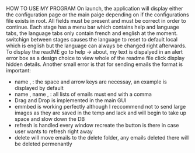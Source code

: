 HOW TO USE MY PROGRAM
 On launch, the application will display either the configuration page or the main paige depending on
 if the configurations file exists in root. All fields must be present and must be correct in order to
 continue. Each stage has a menu bar which contains help and language tabs, the language tabs
 only contain french and english at the moment. switchign between stages causes the language to reset
 to default local which is english but the language can always be changed right afterwards. To display
 the readME go to help -> about, my text is dispalyed in an alert error box as a design choice to view
 whole of the readme file click display hidden details. Another small error is that for sending emails
 the format is important:
 
- name <emailaddress>, : the space and arrow keys are necessay, an example is displayed by default
- name <emailaddress>, name <emailaddress>, : all lists of emails must end with a comma 
- Drag and Drop is implemented in the main GUI
- emmbed is working perfectly although I reccommend not to send large images as they are saved in
 the temp and lack and will begin to take up space and slow down the DB
- refresh is handled every window recreate the button is there in case user wants to refresh right away
- delete will move emails to the delete folder, any emails deleted there will be deleted permenantly

